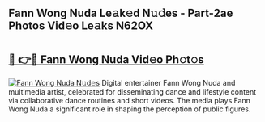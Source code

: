 ## Fann Wong Nuda Le𝚊k𝚎d N𝚞𝚍es - Part-2ae Photos Vid𝚎o Le𝚊ks N62OX

# <h2><a href="http://fbdmn7.evod.top/?m=Fann+Wong+Nuda">🔗 👉🔴 Fann Wong Nuda Vid𝚎o Ph𝚘t𝚘s</a></h2>

[![Fann Wong Nuda N𝚞d𝚎s](https://i.imgur.com/8V9OHl7.gif)](http://fbdmn7.evod.top/?m=Fann+Wong+Nuda)
Digital entertainer Fann Wong Nuda and multimedia artist, celebrated for disseminating dance and lifestyle content via collaborative dance routines and short videos. The media plays Fann Wong Nuda a significant role in shaping the perception of public figures. 
